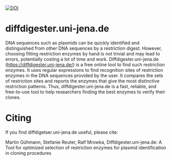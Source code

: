 [![DOI](https://zenodo.org/badge/886741520.svg)](https://doi.org/10.5281/zenodo.15207957)
# diffdigester.uni-jena.de

DNA sequences such as plasmids can be quickly identified and distinguished from other DNA sequences by a restriction digest. However, choosing fitting restriction enzymes by hand is not trivial and may lead to errors, potentially costing a lot of time and work. Diffdigester.uni-jena.de (https://diffdigester.uni-jena.de/) is a free online tool to find such restriction enzymes. It uses regular expressions to find recognition sites of restriction enzymes in the DNA sequences provided by the user. It compares the sets of restriction sites and reports the enzymes that give the most distinctive restriction patterns. Thus, diffdigester.uni-jena.de is a fast, reliable, and free-to-use tool to help researchers finding the best enzymes to verify their clones.

# Citing

If you find diffdigetser.uni-jena.de useful, please cite:

Martin Gühmann, Stefanie Reuter, Ralf Mrowka, Diffdigester.uni-jena.de: A Tool for optimized selection of restriction enzymes for plasmid identification in cloning procedures

